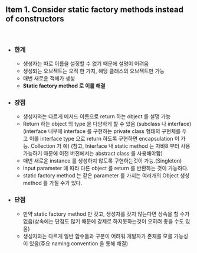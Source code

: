 ## Item 1. Consider static factory methods instead of constructors
<br/>

* ### 한계
  - 생성자는 따로 이름을 설정할 수 없기 때문에 설명이 어려움
  - 생성되는 오브젝트는 오직 한 가지, 해당 클래스의 오브젝트만 가능
  - 매번 새로운 객체가 생성
  - **Static factory method 로 이를 해결**
* ### 장점
  - 생성자와는 다르게 메서드 이름으로 return 하는 object 를 설명 가능
  - Return 하는 object 의 type 을 다양하게 할 수 있음 (subclass 나 interface) (interface 내부에 interface 를 구현하는 private class 형태의 구현체를 두고 이를 interface type 으로 return 하도록 구현하면 encapsulation 이 가능. Collection 가 예) (참고, Interface 내 static method 는 자바8 부터 사용 가능하기 때문에 이전 버전에서는 abstract class 를 사용해야함)
  - 매번 새로운 instance 를 생성하지 않도록 구현하는것이 가능.(Singleton)
  - Input parameter 에 따라 다른 object 를 return 를 반환하는 것이 가능하다.
  - static factory method 는 같은 parameter 를 가지는 여러개의 Object 생성 method 를 가질 수가 있다.


* ### 단점
  - 만약 static factory method 만 갖고, 생성자를 갖지 않는다면 상속을 할 수가 없음(상속에는 단점도 많기 때문에 강제로 하지못하는것이 오히려 좋을 수도 있음)
  - 생성자와는 다르게 일반 함수들과 구분이 어려워 개발자가 존재를 모를 가능성이 있음(주요 naming convention 을 통해 해결)
